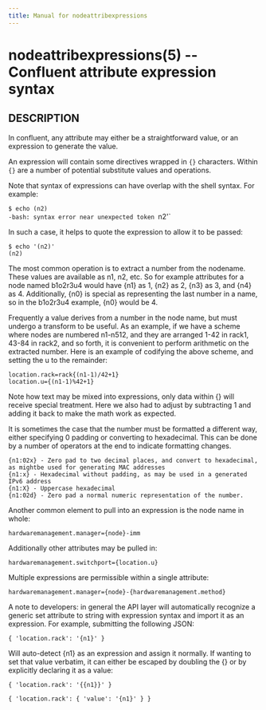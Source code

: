 ```yaml
---
title: Manual for nodeattribexpressions
---
```


nodeattribexpressions(5) -- Confluent attribute expression syntax
=================================================================

## DESCRIPTION

In confluent, any attribute may either be a straightforward value, or an
expression to generate the value.

An expression will contain some directives wrapped in `{}` characters. Within
`{}` are a number of potential substitute values and operations.

Note that syntax of expressions can have overlap with the shell syntax.
For example:

`$ echo (n2)`  
`-bash: syntax error near unexpected token `n2'`  

In such a case, it helps to quote the expression to allow it to be passed:

`$ echo '(n2)'`  
`(n2)`  


The most common operation is to extract a number from the nodename. These 
values are available as n1, n2, etc. So for example attributes for a node named 
b1o2r3u4 would have {n1} as 1, {n2} as 2, {n3} as 3, and {n4} as 4. 
Additionally, {n0} is special as representing the last number in a name, so in
the b1o2r3u4 example, {n0} would be 4.

Frequently a value derives from a number in the node name, but must undergo a
transform to be useful. As an example, if we have a scheme where nodes are
numbered n1-n512, and they are arranged 1-42 in rack1, 43-84 in rack2, and so
forth, it is convenient to perform arithmetic on the extracted number. Here is
an example of codifying the above scheme, and setting the u to the remainder:

`location.rack=rack{(n1-1)/42+1}`  
`location.u={(n1-1)%42+1}`  

Note how text may be mixed into expressions, only data within {} will receive
special treatment. Here we also had to adjust by subtracting 1 and adding it
back to make the math work as expected.

It is sometimes the case that the number must be formatted a different way,
either specifying 0 padding or converting to hexadecimal. This can be done by a
number of operators at the end to indicate formatting changes.

`{n1:02x} - Zero pad to two decimal places, and convert to hexadecimal, as mightbe used for generating MAC addresses`  
`{n1:x} - Hexadecimal without padding, as may be used in a generated IPv6 address`  
`{n1:X} - Uppercase hexadecimal`  
`{n1:02d} - Zero pad a normal numeric representation of the number.`  

Another common element to pull into an expression is the node name in whole:

`hardwaremanagement.manager={node}-imm`

Additionally other attributes may be pulled in:

`hardwaremanagement.switchport={location.u}`  

Multiple expressions are permissible within a single attribute:

`hardwaremanagement.manager={node}-{hardwaremanagement.method}`

A note to developers: in general the API layer will automatically recognize a
generic set attribute to string with expression syntax and import it as an
expression. For example, submitting the following JSON:

`{ 'location.rack': '{n1}' }`

Will auto-detect {n1} as an expression and assign it normally. If wanting to
set that value verbatim, it can either be escaped by doubling the {} or by
explicitly declaring it as a value:

`{ 'location.rack': '{{n1}}' }`  

`{ 'location.rack': { 'value': '{n1}' } }`


[DESCRIPTION]: #DESCRIPTION "DESCRIPTION"


[collate(1)]: collate.html
[collective(1)]: collective.html
[confetty(8)]: confetty.html
[confluent2hosts(8)]: confluent2hosts.html
[confluentdbutil(8)]: confluentdbutil.html
[confluent(8)]: confluent.html
[l2traceroute(8)]: l2traceroute.html
[nodeapply(8)]: nodeapply.html
[nodeattribexpressions(5)]: nodeattribexpressions.html
[nodeattrib(8)]: nodeattrib.html
[nodebmcpassword(8)]: nodebmcpassword.html
[nodebmcreset(8)]: nodebmcreset.html
[nodeboot(8)]: nodeboot.html
[nodeconfig(8)]: nodeconfig.html
[nodeconsole(8)]: nodeconsole.html
[nodedefine(8)]: nodedefine.html
[nodedeploy(8)]: nodedeploy.html
[nodediscover(8)]: nodediscover.html
[nodeeventlog(8)]: nodeeventlog.html
[nodefirmware(8)]: nodefirmware.html
[nodegroupattrib(8)]: nodegroupattrib.html
[nodegroupdefine(8)]: nodegroupdefine.html
[nodegrouplist(8)]: nodegrouplist.html
[nodegroupremove(8)]: nodegroupremove.html
[nodehealth(8)]: nodehealth.html
[nodeidentify(8)]: nodeidentify.html
[nodeinventory(8)]: nodeinventory.html
[nodelicense(8)]: nodelicense.html
[nodelist(8)]: nodelist.html
[nodemedia(8)]: nodemedia.html
[nodeping(8)]: nodeping.html
[nodepower(8)]: nodepower.html
[noderange(5)]: noderange.html
[noderemove(8)]: noderemove.html
[nodereseat(8)]: nodereseat.html
[nodersync(8)]: nodersync.html
[noderun(8)]: noderun.html
[nodesensors(8)]: nodesensors.html
[nodesetboot(8)]: nodesetboot.html
[nodeshell(8)]: nodeshell.html
[nodestorage(8)]: nodestorage.html
[nodesupport(8)]: nodesupport.html
[osdeploy(8)]: osdeploy.html
[stats(8)]: stats.html
